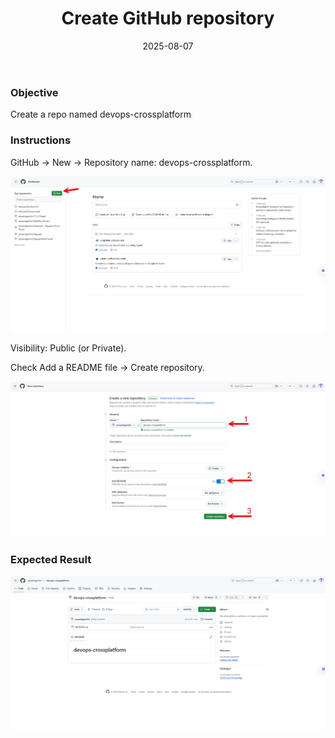 ﻿---
title : "Create GitHub repository"
date: 2025-08-07
weight : 1 
chapter : false
pre : " <b> 1. </b> "
---
### Objective
Create a repo named devops-crossplatform

### Instructions
GitHub → New → Repository name: devops-crossplatform.

![git](images/1.CreateGitHubrepository/1.1.png) 

Visibility: Public (or Private).

Check Add a README file → Create repository.

![git](images/1.CreateGitHubrepository/2.1.png) 

### Expected Result

![git](images/1.CreateGitHubrepository/3.1.png) 